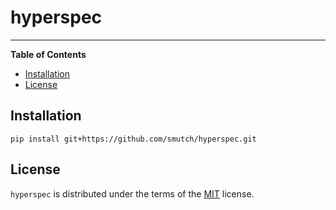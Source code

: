 # hyperspec

<!-- [![PyPI - Version](https://img.shields.io/pypi/v/hyperspec.svg)](https://pypi.org/project/hyperspec) -->
<!-- [![PyPI - Python Version](https://img.shields.io/pypi/pyversions/hyperspec.svg)](https://pypi.org/project/hyperspec) -->

-----

**Table of Contents**

- [Installation](#installation)
- [License](#license)

## Installation

```console
pip install git+https://github.com/smutch/hyperspec.git
```

## License

`hyperspec` is distributed under the terms of the [MIT](https://spdx.org/licenses/MIT.html) license.
